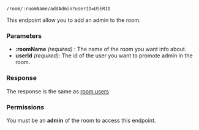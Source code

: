 	/room/:roomName/addAdmin?userID=USERID

This endpoint allow you to add an admin to the room.

### Parameters ###
* **:roomName** *(required)* : The name of the room you want info about.
* **userId** *(required)*: The id of the user you want to promote admin in the room.

### Response ###
The response is the same as [room users](room_users)

### Permissions ###
You must be an **admin** of the room to access this endpoint.